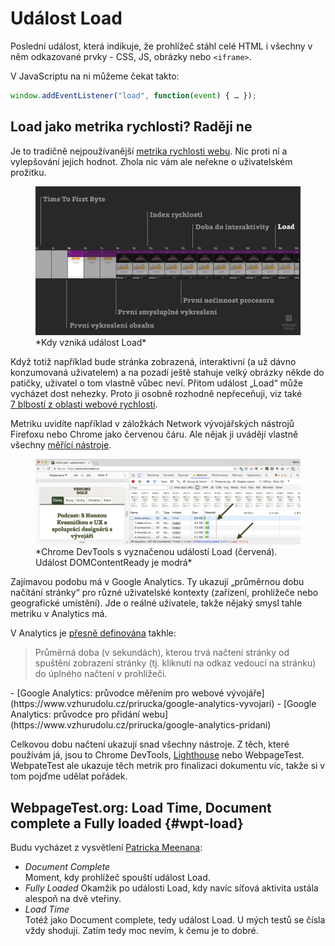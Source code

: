 # Událost Load

Poslední událost, která indikuje, že prohlížeč stáhl celé  HTML i všechny v něm odkazované prvky - CSS, JS, obrázky nebo `<iframe>`.

V JavaScriptu na ni můžeme čekat takto:

```javascript
window.addEventListener("load", function(event) { … });
```

## Load jako metrika rychlosti? Raději ne

Je to tradičně nejpoužívanější [metrika rychlosti webu](metriky-rychlosti.md). Nic proti ní a vylepšování jejich hodnot. Zhola nic vám ale neřekne o uživatelském prožitku. 

<figure>
<img src="../dist/images/original/metrika-load.jpg" alt="Událost Load na časové ose vykreslování">
<figcaption markdown="1">
*Kdy vzniká událost Load*
</figcaption>
</figure>


Když totiž například bude stránka zobrazená, interaktivní (a už dávno konzumovaná uživatelem) a na pozadí ještě stahuje velký obrázky někde do patičky, uživatel o tom vlastně vůbec neví. Přitom událost „Load“ může vycházet dost nehezky. Proto ji osobně rozhodně nepřeceňuji, viz také [7 blbostí z oblasti webové rychlosti](rychlost-myty.md).

<!-- AdSnippet -->

Metriku uvidíte například v záložkách Network vývojářských nástrojů Firefoxu nebo Chrome jako červenou čáru. Ale nějak ji uvádějí vlastně všechny [měřící nástroje](rychlost-nastroje.md).

<figure>
<img src="../dist/images/original/devtools-load.jpg"  height="540"  width="1920" alt="Událost Load v Chrome">
<figcaption markdown="1">
*Chrome DevTools s vyznačenou událostí Load (červená). Událost DOMContentReady je modrá*
</figcaption>
</figure>

Zajímavou podobu má v Google Analytics. Ty ukazují „průměrnou dobu načítání stránky“ pro různé uživatelské kontexty (zařízení, prohlížeče nebo geografické umístění). Jde o reálné uživatele, takže nějaký smysl tahle metriku v Analytics má.

V Analytics je [přesně definována](https://support.google.com/analytics/answer/2383341?hl=cs) takhle: 

> Průměrná doba (v sekundách), kterou trvá načtení stránky od spuštění zobrazení stránky (tj. kliknutí na odkaz vedoucí na stránku) do úplného načtení v prohlížeči.

<div class="related" markdown="1">
- [Google Analytics: průvodce měřením pro webové vývojáře](https://www.vzhurudolu.cz/prirucka/google-analytics-vyvojari)
- [Google Analytics: průvodce pro přidání webu](https://www.vzhurudolu.cz/prirucka/google-analytics-pridani)
</div>

Celkovou dobu načtení ukazují snad všechny nástroje. Z těch, které používám já, jsou to Chrome DevTools, [Lighthouse](lighthouse.md) nebo WebpageTest. WebpateTest ale ukazuje těch metrik pro finalizaci dokumentu víc, takže si v tom pojďme udělat pořádek.

## WebpageTest.org: Load Time, Document complete a Fully loaded {#wpt-load}

Budu vycházet z vysvětlení [Patricka Meenana](https://www.webpagetest.org/forums/showthread.php?tid=10315):

- *Document Complete*  
  Moment, kdy prohlížeč spouští událost Load.
- *Fully Loaded*
  Okamžik po události Load, kdy navíc síťová aktivita ustála alespoň na dvě vteřiny.
- *Load Time*  
  Totéž jako Document complete, tedy událost Load. U mých testů se čísla vždy shodují. Zatím tedy moc nevím, k čemu je to dobré.

<!-- AdSnippet -->
